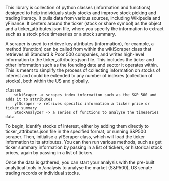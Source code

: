 This library is collection of python classes (information and functions) designed to help individuals study stocks and improve stock picking and trading literacy. It pulls data from various sources, including Wikipedia and yFinance. It centers around the ticker (stock or share symbol) as the object and a ticker_attributes.json file, where you specify the information to extract such as a stock price timeseries or a stock summary. 

A scraper is used to retrieve key attributes (information), for example, a method (function) can be called from within the wikiScraper class that retrieves all Standard & Poor 500 companies, and writes high-level information to the ticker_attributes.json file. This includes the ticker and other information such as the founding date and sector it operates within. This is meant to simplify the process of collecting information on stocks of interest and could be extended to any number of indexes (collection of stocks), both within the US and globally.

    classes
        wikiScaper -> scrapes index information such as the S&P 500 and adds it to attributes
        yfScraper -> retrives specific information a ticker price or ticker summary
        StockAnalyzer -> a series of functions to analyse the timeseries data

To begin, identify stocks of interest, either by adding them directly to ticker_attributes.json file in the specified format, or running S&P500 scraper. Then, initialise a yfScraper class, which will load the ticker information to its attributes. You can then run various methods, such as get ticker summary information by passing in a list of tickers, or historical stock prices, again by passing in a list of tickers.

Once the data is gathered, you can start your analysis with the pre-built analytical tools in /analysis to analyse the market (S&P500), US senate trading records or individual stocks.